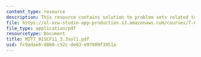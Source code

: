 ```yaml
---
content_type: resource
description: This resource contains solution to problem sets related to pedigrees.
file: https://ol-ocw-studio-app-production.s3.amazonaws.com/courses/7-01sc-fundamentals-of-biology-fall-2011/fc9adae0d860c52cde83e97909f3951a_MIT7_01SCF11_3.3sol1.pdf
file_type: application/pdf
resourcetype: Document
title: MIT7_01SCF11_3.3sol1.pdf
uid: fc9adae0-d860-c52c-de83-e97909f3951a
---
```

